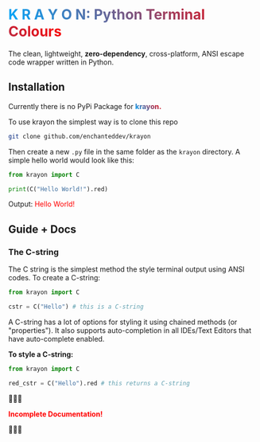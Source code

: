 # <span style="background:-webkit-linear-gradient(45deg, #0AF, #F00);-webkit-background-clip: text;-webkit-text-fill-color: transparent;">K R A Y O N: Python Terminal Colours</span>

The clean, lightweight, **zero-dependency**, cross-platform, ANSI escape code wrapper written in Python.

## Installation
Currently there is no PyPi Package for <span style="font-weight: 800;background:-webkit-linear-gradient(45deg, #0AF, #F00);-webkit-background-clip: text;-webkit-text-fill-color: transparent;">krayon.</span>

To use krayon the simplest way is to clone this repo
```bash
git clone github.com/enchanteddev/krayon
```
Then create a new ```.py``` file in the same folder as the ```krayon``` directory. A simple hello world would look like this:
```python
from krayon import C

print(C("Hello World!").red)
```
Output: <span style="color:red">Hello World!</span>

## Guide + Docs
### The C-string
The C string is the simplest method the style terminal output using ANSI codes. To create a C-string:
```python
from krayon import C

cstr = C("Hello") # this is a C-string
```
A C-string has a lot of options for styling it using chained methods (or "properties"). It also supports auto-completion in all IDEs/Text Editors that have auto-complete enabled.

**To style a C-string:**
```python
from krayon import C

red_cstr = C("Hello").red # this returns a C-string
```
🚧🚧🚧

**<span style="color:red">Incomplete Documentation!</span>**

🚧🚧🚧
